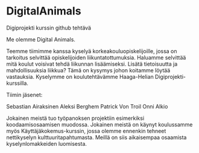 # DigitalAnimals
Digiprojekti kurssin github tehtävä

Me olemme Digital Animals.

Teemme tiimimme kanssa kyselyä korkeakouluopiskelijoille, jossa on tarkoitus selvittää opiskelijoiden liikuntatottumuksia. Haluamme selvittää mitä koulut voisivat tehdä liikunnan lisäämiseksi. Lisätä tietoisuutta ja mahdollisuuksia liikkua? Tämä on kysymys johon koitamme löytää vastauksia.
Kyselymme on koulutehtävämme Haaga-Helian Digiprojekti-kurssilla. 

Tiimin jäsenet: 

Sebastian Airaksinen
Aleksi Berghem
Patrick Von Troil
Onni Alkio

Jokainen meistä tuo työpanoksen projektiin esimerkiksi koodaamisosaamisen muodossa. Jokainen meistä on käynyt koulussamme myös Käyttäjäkokemus-kurssin, jossa olemme ennenkin tehneet nettikyselyn kulttuuritapahtumasta. Meillä on siis aikaisempaa osaamista kyselynlomakkeiden luomisesta.  
